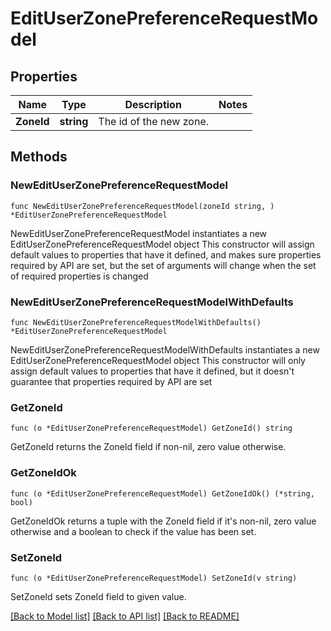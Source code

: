 # EditUserZonePreferenceRequestModel

## Properties

Name | Type | Description | Notes
------------ | ------------- | ------------- | -------------
**ZoneId** | **string** | The id of the new zone. | 

## Methods

### NewEditUserZonePreferenceRequestModel

`func NewEditUserZonePreferenceRequestModel(zoneId string, ) *EditUserZonePreferenceRequestModel`

NewEditUserZonePreferenceRequestModel instantiates a new EditUserZonePreferenceRequestModel object
This constructor will assign default values to properties that have it defined,
and makes sure properties required by API are set, but the set of arguments
will change when the set of required properties is changed

### NewEditUserZonePreferenceRequestModelWithDefaults

`func NewEditUserZonePreferenceRequestModelWithDefaults() *EditUserZonePreferenceRequestModel`

NewEditUserZonePreferenceRequestModelWithDefaults instantiates a new EditUserZonePreferenceRequestModel object
This constructor will only assign default values to properties that have it defined,
but it doesn't guarantee that properties required by API are set

### GetZoneId

`func (o *EditUserZonePreferenceRequestModel) GetZoneId() string`

GetZoneId returns the ZoneId field if non-nil, zero value otherwise.

### GetZoneIdOk

`func (o *EditUserZonePreferenceRequestModel) GetZoneIdOk() (*string, bool)`

GetZoneIdOk returns a tuple with the ZoneId field if it's non-nil, zero value otherwise
and a boolean to check if the value has been set.

### SetZoneId

`func (o *EditUserZonePreferenceRequestModel) SetZoneId(v string)`

SetZoneId sets ZoneId field to given value.



[[Back to Model list]](../README.md#documentation-for-models) [[Back to API list]](../README.md#documentation-for-api-endpoints) [[Back to README]](../README.md)


